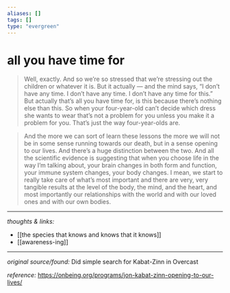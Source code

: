 ```yaml
---
aliases: []
tags: []
type: "evergreen"
---
```


# all you have time for

> Well, exactly. And so we’re so stressed that we’re stressing out the children or whatever it is. But it actually — and the mind says, “I don’t have any time. I don’t have any time. I don’t have any time for this.” But actually that’s all you have time for, is this because there’s nothing else than this. So when your four-year-old can’t decide which dress she wants to wear that’s not a problem for you unless you make it a problem for you. That’s just the way four-year-olds are.

> And the more we can sort of learn these lessons the more we will not be in some sense running towards our death, but in a sense opening to our lives. And there’s a huge distinction between the two. And all the scientific evidence is suggesting that when you choose life in the way I’m talking about, your brain changes in both form and function, your immune system changes, your body changes. I mean, we start to really take care of what’s most important and there are very, very tangible results at the level of the body, the mind, and the heart, and most importantly our relationships with the world and with our loved ones and with our own bodies.

---

_thoughts & links:_

- [[the species that knows and knows that it knows]]
- [[awareness-ing]]


---

_original source/found:_ Did simple search for Kabat-Zinn in Overcast

_reference:_ <https://onbeing.org/programs/jon-kabat-zinn-opening-to-our-lives/>
